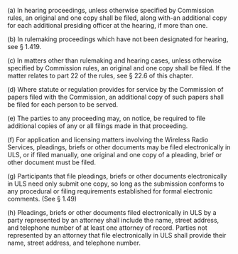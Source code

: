 (a) In hearing proceedings, unless otherwise specified by Commission rules, an original and one copy shall be filed, along with-an additional copy for each additional presiding officer at the hearing, if more than one.

(b) In rulemaking proceedings which have not been designated for hearing, see § 1.419.

(c) In matters other than rulemaking and hearing cases, unless otherwise specified by Commission rules, an original and one copy shall be filed. If the matter relates to part 22 of the rules, see § 22.6 of this chapter.

(d) Where statute or regulation provides for service by the Commission of papers filed with the Commission, an additional copy of such papers shall be filed for each person to be served.

(e) The parties to any proceeding may, on notice, be required to file additional copies of any or all filings made in that proceeding.

(f) For application and licensing matters involving the Wireless Radio Services, pleadings, briefs or other documents may be filed electronically in ULS, or if filed manually, one original and one copy of a pleading, brief or other document must be filed.

(g) Participants that file pleadings, briefs or other documents electronically in ULS need only submit one copy, so long as the submission conforms to any procedural or filing requirements established for formal electronic comments. (See § 1.49)

(h) Pleadings, briefs or other documents filed electronically in ULS by a party represented by an attorney shall include the name, street address, and telephone number of at least one attorney of record. Parties not represented by an attorney that file electronically in ULS shall provide their name, street address, and telephone number.

